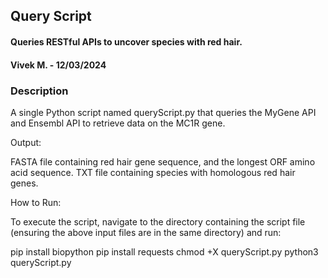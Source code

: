 ## Query Script
#### Queries RESTful APIs to uncover species with red hair. 
#### Vivek M. - 12/03/2024
### Description
A single Python script named queryScript.py that queries the  MyGene API and Ensembl API to retrieve data on the MC1R gene.

Output:

FASTA file containing red hair gene sequence, and the longest ORF amino acid sequence.
TXT file containing species with homologous red hair genes.

How to Run:

To execute the script, navigate to the directory containing the script file (ensuring the above input files are in the same directory) and run:

pip install biopython
pip install requests
chmod +X queryScript.py
python3 queryScript.py

